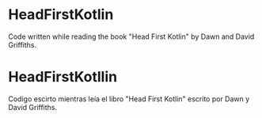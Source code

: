 # HeadFirstKotlin
Code written while reading the book "Head First Kotlin" by Dawn and David Griffiths.

# HeadFirstKotllin
Codigo escirto mientras leía el libro "Head First Kotlin" escrito por Dawn y David Griffiths.
